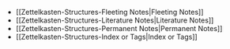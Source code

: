
- [[Zettelkasten-Structures-Fleeting Notes|Fleeting Notes]]
- [[Zettelkasten-Structures-Literature Notes|Literature Notes]]
- [[Zettelkasten-Structures-Permanent Notes|Permanent Notes]]
- [[Zettelkasten-Structures-Index or Tags|Index or Tags]]
